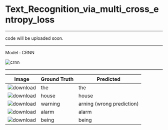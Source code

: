 # Text_Recognition_via_multi_cross_entropy_loss



---
code will be uploaded soon. 



---
Model : CRNN

![crnn](https://github.com/user-attachments/assets/252e5e33-28aa-45b2-9a81-c6c5d1ed6371)



---
| Image         | Ground Truth  |     Predicted  |  
| ------------- | ------------- | -------------  | 
| ![download](https://github.com/user-attachments/assets/b7cd9788-6a22-4c2c-b9eb-b212781d3a72)| the | the |
|![download](https://github.com/user-attachments/assets/8a0bcc2b-9318-4ec5-b57b-1b5cb52d8737) | house | house | 
|   ![download](https://github.com/user-attachments/assets/333e8e10-d919-4f1c-acee-c1b31a08bb99) | warning | arning (wrong prediction) |
|![download](https://github.com/user-attachments/assets/ce94fef3-0953-4711-91c5-035cf89c3445) | alarm | alarm |
|![download](https://github.com/user-attachments/assets/bf58d690-511e-4ede-bb74-e241ab67d6f0) | being | being|





